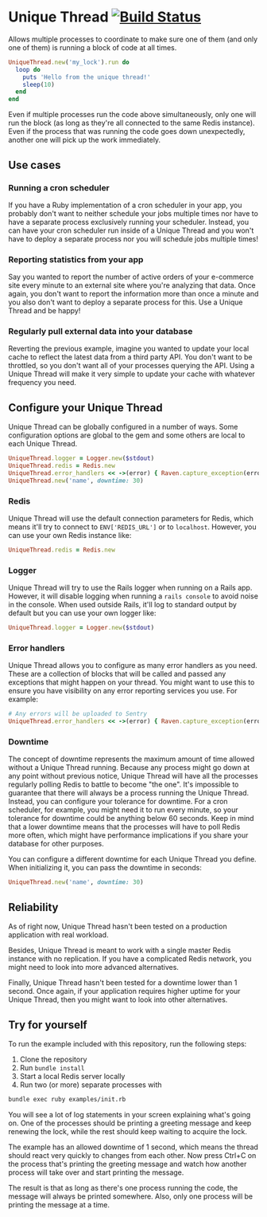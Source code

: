 # Unique Thread [![Build Status](https://travis-ci.org/Ferdy89/unique_thread.svg?branch=master)](https://travis-ci.org/Ferdy89/unique_thread)

Allows multiple processes to coordinate to make sure one of them (and only one
of them) is running a block of code at all times.

```ruby
UniqueThread.new('my_lock').run do
  loop do
    puts 'Hello from the unique thread!'
    sleep(10)
  end
end
```

Even if multiple processes run the code above simultaneously, only one will run
the block (as long as they're all connected to the same Redis instance). Even
if the process that was running the code goes down unexpectedly, another one
will pick up the work immediately.

## Use cases

### Running a cron scheduler

If you have a Ruby implementation of a cron scheduler in your app, you probably
don't want to neither schedule your jobs multiple times nor have to have a
separate process exclusively running your scheduler. Instead, you can have your
cron scheduler run inside of a Unique Thread and you won't have to deploy a
separate process nor you will schedule jobs multiple times!

### Reporting statistics from your app

Say you wanted to report the number of active orders of your e-commerce site
every minute to an external site where you're analyzing that data. Once again,
you don't want to report the information more than once a minute and you also
don't want to deploy a separate process for this. Use a Unique Thread and be
happy!

### Regularly pull external data into your database

Reverting the previous example, imagine you wanted to update your local cache
to reflect the latest data from a third party API. You don't want to be
throttled, so you don't want all of your processes querying the API. Using a
Unique Thread will make it very simple to update your cache with whatever
frequency you need.

## Configure your Unique Thread

Unique Thread can be globally configured in a number of ways. Some
configuration options are global to the gem and some others are local to each
Unique Thread.

```ruby
UniqueThread.logger = Logger.new($stdout)
UniqueThread.redis = Redis.new
UniqueThread.error_handlers << ->(error) { Raven.capture_exception(error) }
UniqueThread.new('name', downtime: 30)
```

### Redis

Unique Thread will use the default connection parameters for Redis, which means
it'll try to connect to `ENV['REDIS_URL']` or to `localhost`. However, you can
use your own Redis instance like:

```ruby
UniqueThread.redis = Redis.new
```

### Logger

Unique Thread will try to use the Rails logger when running on a Rails app.
However, it will disable logging when running a `rails console` to avoid noise
in the console. When used outside Rails, it'll log to standard output by
default but you can use your own logger like:

```ruby
UniqueThread.logger = Logger.new($stdout)
```

### Error handlers

Unique Thread allows you to configure as many error handlers as you need. These
are a collection of blocks that will be called and passed any exceptions that
might happen on your thread. You might want to use this to ensure you have
visibility on any error reporting services you use. For example:

```ruby
# Any errors will be uploaded to Sentry
UniqueThread.error_handlers << ->(error) { Raven.capture_exception(error) }
```

### Downtime

The concept of downtime represents the maximum amount of time allowed without a
Unique Thread running. Because any process might go down at any point without
previous notice, Unique Thread will have all the processes regularly polling
Redis to battle to become "the one". It's impossible to guarantee that there
will always be a process running the Unique Thread. Instead, you can configure
your tolerance for downtime. For a cron scheduler, for example, you might need
it to run every minute, so your tolerance for downtime could be anything below
60 seconds. Keep in mind that a lower downtime means that the processes will
have to poll Redis more often, which might have performance implications if you
share your database for other purposes.

You can configure a different downtime for each Unique Thread you define. When
initializing it, you can pass the downtime in seconds:

```ruby
UniqueThread.new('name', downtime: 30)
```

## Reliability

As of right now, Unique Thread hasn't been tested on a production application
with real workload.

Besides, Unique Thread is meant to work with a single master Redis instance
with no replication. If you have a complicated Redis network, you might need to
look into more advanced alternatives.

Finally, Unique Thread hasn't been tested for a downtime lower than 1 second.
Once again, if your application requires higher uptime for your Unique Thread,
then you might want to look into other alternatives.

## Try for yourself

To run the example included with this repository, run the following steps:

1. Clone the repository
1. Run `bundle install`
1. Start a local Redis server locally
1. Run two (or more) separate processes with

```bash
bundle exec ruby examples/init.rb
```

You will see a lot of log statements in your screen explaining what's going on.
One of the processes should be printing a greeting message and keep renewing
the lock, while the rest should keep waiting to acquire the lock.

The example has an allowed downtime of 1 second, which means the thread should
react very quickly to changes from each other. Now press Ctrl+C on the process
that's printing the greeting message and watch how another process will take
over and start printing the message.

The result is that as long as there's one process running the code, the message
will always be printed somewhere. Also, only one process will be printing the
message at a time.
